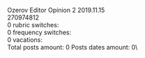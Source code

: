 Ozerov	Editor Opinion 2 2019.11.15\
270974812\
0 rubric switches:\
0 frequency switches:\
0 vacations:\
Total posts amount: 0	Posts dates amount: 0\
